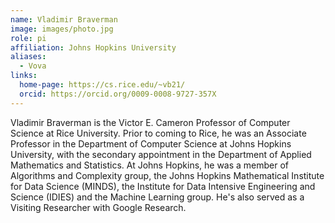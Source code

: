 ```yaml
---
name: Vladimir Braverman
image: images/photo.jpg
role: pi
affiliation: Johns Hopkins University
aliases:
  - Vova
links:
  home-page: https://cs.rice.edu/~vb21/
  orcid: https://orcid.org/0009-0008-9727-357X
---
```


Vladimir Braverman is the Victor E. Cameron Professor of Computer Science at Rice University. Prior to coming to Rice, he was an Associate Professor in the Department of Computer Science at Johns Hopkins University, with the secondary appointment in the Department of Applied Mathematics and Statistics. At Johns Hopkins, he was a member of Algorithms and Complexity group, the Johns Hopkins Mathematical Institute for Data Science (MINDS), the Institute for Data Intensive Engineering and Science (IDIES) and the Machine Learning group. He's also served as a Visiting Researcher with Google Research.
